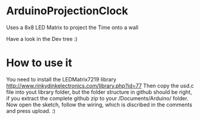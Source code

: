 # ArduinoProjectionClock
Uses a 8x8 LED Matrix to project the Time onto a wall

Have a look in the Dev tree :)

# How to use it

You need to install the LEDMatrix7219 library http://www.rinkydinkelectronics.com/library.php?id=77 
Then copy the usd.c file into yout library folder, but the folder structure in github should be right, if you extract the complete github zip to your /Documents/Arduino/ folder.
Now open the sketch, follow the wiring, which is discribed in the comments and press upload. :)
